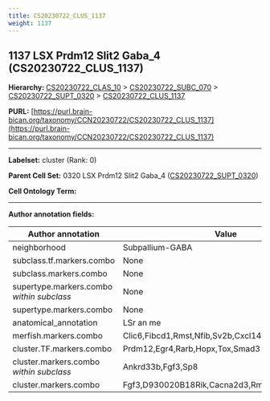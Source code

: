 ```yaml
---
title: CS20230722_CLUS_1137
weight: 1137
---
```

## 1137 LSX Prdm12 Slit2 Gaba_4 (CS20230722_CLUS_1137)
<b>Hierarchy: </b>
[CS20230722_CLAS_10](../CS20230722_CLAS_10) >
[CS20230722_SUBC_070](../CS20230722_SUBC_070) >
[CS20230722_SUPT_0320](../CS20230722_SUPT_0320) >
[CS20230722_CLUS_1137](../CS20230722_CLUS_1137)

**PURL:** [https://purl.brain-bican.org/taxonomy/CCN20230722/CS20230722_CLUS_1137](https://purl.brain-bican.org/taxonomy/CCN20230722/CS20230722_CLUS_1137)

---


**Labelset:** cluster (Rank: 0)

**Parent Cell Set:** 0320 LSX Prdm12 Slit2 Gaba_4 ([CS20230722_SUPT_0320](../CS20230722_SUPT_0320))



**Cell Ontology Term:** 

[MARKER GENES.]: #


---

[TRANSFERRED ANNOTATIONS.]: #


[AUTHOR ANNOTATION FIELDS.]: #


**Author annotation fields:**

| Author annotation | Value |
|-------------------|-------|
|neighborhood|Subpallium-GABA|
|subclass.tf.markers.combo|None|
|subclass.markers.combo|None|
|supertype.markers.combo _within subclass_|None|
|supertype.markers.combo|None|
|anatomical_annotation|LSr an me|
|merfish.markers.combo|Clic6,Fibcd1,Rmst,Nfib,Sv2b,Cxcl14,G630016G05Rik|
|cluster.TF.markers.combo|Prdm12,Egr4,Rarb,Hopx,Tox,Smad3|
|cluster.markers.combo _within subclass_|Ankrd33b,Fgf3,Sp8|
|cluster.markers.combo|Fgf3,D930020B18Rik,Cacna2d3,Rmst|
